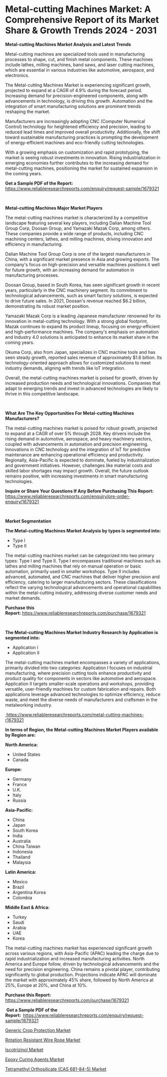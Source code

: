 <p><h1>Metal-cutting Machines Market: A Comprehensive Report of its Market Share & Growth Trends 2024 - 2031</h1></p><p><strong>Metal-cutting Machines Market Analysis and Latest Trends</strong></p>
<p><p>Metal-cutting machines are specialized tools used in manufacturing processes to shape, cut, and finish metal components. These machines include lathes, milling machines, band saws, and laser cutting machines, which are essential in various industries like automotive, aerospace, and electronics. </p><p>The Metal-cutting Machines Market is experiencing significant growth, projected to expand at a CAGR of 4.9% during the forecast period. Increasing demand for precision-engineered components, along with advancements in technology, is driving this growth. Automation and the integration of smart manufacturing solutions are prominent trends reshaping the market. </p><p>Manufacturers are increasingly adopting CNC (Computer Numerical Control) technology for heightened efficiency and precision, leading to reduced lead times and improved overall productivity. Additionally, the shift toward sustainable manufacturing practices is prompting the development of energy-efficient machines and eco-friendly cutting technologies. </p><p>With a growing emphasis on customization and rapid prototyping, the market is seeing robust investments in innovation. Rising industrialization in emerging economies further contributes to the increasing demand for metal-cutting machines, positioning the market for sustained expansion in the coming years.</p></p>
<p><strong>Get a Sample PDF of the Report:&nbsp;</strong> <a href="https://www.reliableresearchreports.com/enquiry/request-sample/1679321?utm_campaign=12&utm_medium=2&utm_source=Github&utm_content=ia&utm_term=03102024&utm_id=metal-cutting-machines">https://www.reliableresearchreports.com/enquiry/request-sample/1679321</a></p>
<p>&nbsp;</p>
<p><strong>Metal-cutting Machines Major Market Players</strong></p>
<p><p>The metal-cutting machines market is characterized by a competitive landscape featuring several key players, including Dalian Machine Tool Group Corp, Doosan Group, and Yamazaki Mazak Corp, among others. These companies provide a wide range of products, including CNC machining centers, lathes, and milling machines, driving innovation and efficiency in manufacturing.</p><p>Dalian Machine Tool Group Corp is one of the largest manufacturers in China, with a significant market presence in Asia and growing exports. The company's focus on high-precision and versatile machines positions it well for future growth, with an increasing demand for automation in manufacturing processes.</p><p>Doosan Group, based in South Korea, has seen significant growth in recent years, particularly in the CNC machinery segment. Its commitment to technological advancements, such as smart factory solutions, is expected to drive future sales. In 2021, Doosan's revenue reached $6.2 billion, demonstrating its robust market position.</p><p>Yamazaki Mazak Corp is a leading Japanese manufacturer renowned for its innovation in metal-cutting technology. With a strong global footprint, Mazak continues to expand its product lineup, focusing on energy-efficient and high-performance machines. The company's emphasis on automation and Industry 4.0 solutions is anticipated to enhance its market share in the coming years.</p><p>Okuma Corp, also from Japan, specializes in CNC machine tools and has seen steady growth, reported sales revenue of approximately $1.6 billion. Its technology-oriented approach allows for customized solutions to meet industry demands, aligning with trends like IoT integration.</p><p>Overall, the metal-cutting machines market is poised for growth, driven by increased production needs and technological innovations. Companies that adapt to emerging trends and invest in advanced technologies are likely to thrive in this competitive landscape.</p></p>
<p>&nbsp;</p>
<p><strong>What Are The Key Opportunities For Metal-cutting Machines Manufacturers?</strong></p>
<p><p>The metal-cutting machines market is poised for robust growth, projected to expand at a CAGR of over 5% through 2028. Key drivers include the rising demand in automotive, aerospace, and heavy machinery sectors, coupled with advancements in automation and precision engineering. Innovations in CNC technology and the integration of IoT for predictive maintenance are enhancing operational efficiency and productivity. Regionally, Asia-Pacific is expected to dominate, fueled by industrialization and government initiatives. However, challenges like material costs and skilled labor shortages may impact growth. Overall, the future outlook remains positive, with increasing investments in smart manufacturing technologies.</p></p>
<p><strong>Inquire or Share Your Questions If Any Before Purchasing This Report:</strong> <a href="https://www.reliableresearchreports.com/enquiry/pre-order-enquiry/1679321?utm_campaign=12&utm_medium=2&utm_source=Github&utm_content=ia&utm_term=03102024&utm_id=metal-cutting-machines">https://www.reliableresearchreports.com/enquiry/pre-order-enquiry/1679321</a></p>
<p>&nbsp;</p>
<p><strong>Market Segmentation</strong></p>
<p><strong>The Metal-cutting Machines Market Analysis by types is segmented into:</strong></p>
<p><ul><li>Type I</li><li>Type II</li></ul></p>
<p><p>The metal-cutting machines market can be categorized into two primary types: Type I and Type II. Type I encompasses traditional machines such as lathes and milling machines that rely on manual operation or basic automation, primarily used in smaller workshops. Type II includes advanced, automated, and CNC machines that deliver higher precision and efficiency, catering to larger manufacturing sectors. These classifications reflect the varying technological advancements and operational capabilities within the metal-cutting industry, addressing diverse customer needs and market demands.</p></p>
<p><strong>Purchase this Report:&nbsp;</strong><a href="https://www.reliableresearchreports.com/purchase/1679321?utm_campaign=12&utm_medium=2&utm_source=Github&utm_content=ia&utm_term=03102024&utm_id=metal-cutting-machines">https://www.reliableresearchreports.com/purchase/1679321</a></p>
<p>&nbsp;</p>
<p><strong>The Metal-cutting Machines Market Industry Research by Application is segmented into:</strong></p>
<p><ul><li>Application I</li><li>Application II</li></ul></p>
<p><p>The metal-cutting machines market encompasses a variety of applications, primarily divided into two categories: Application I focuses on industrial manufacturing, where precision cutting tools enhance productivity and product quality for components in sectors like automotive and aerospace. Application II targets smaller-scale operations and workshops, providing versatile, user-friendly machines for custom fabrication and repairs. Both applications leverage advanced technologies to optimize efficiency, reduce waste, and meet the diverse needs of manufacturers and craftsmen in the metalworking industry.</p></p>
<p><a href="https://www.reliableresearchreports.com/metal-cutting-machines-r1679321?utm_campaign=12&utm_medium=2&utm_source=Github&utm_content=ia&utm_term=03102024&utm_id=metal-cutting-machines">&nbsp;https://www.reliableresearchreports.com/metal-cutting-machines-r1679321</a></p>
<p><strong>In terms of Region, the Metal-cutting Machines Market Players available by Region are:</strong></p>
<p>
    <p> <strong> North America: </strong>
        <ul>
            <li>United States</li>
            <li>Canada</li>
        </ul>
        </p> 
    <p> <strong> Europe: </strong>
        <ul>
            <li>Germany</li>
            <li>France</li>
            <li>U.K.</li>
            <li>Italy</li>
            <li>Russia</li>
        </ul>
        </p> 
    <p> <strong> Asia-Pacific: </strong>
        <ul>
            <li>China</li>
            <li>Japan</li>
            <li>South Korea</li>
            <li>India</li>
            <li>Australia</li>
            <li>China Taiwan</li>
            <li>Indonesia</li>
            <li>Thailand</li>
            <li>Malaysia</li>
        </ul>
        </p> 
    <p> <strong> Latin America: </strong>
        <ul>
            <li>Mexico</li>
            <li>Brazil</li>
            <li>Argentina Korea</li>
            <li>Colombia</li>
        </ul>
        </p> 
    <p> <strong> Middle East & Africa: </strong>
        <ul>
            <li>Turkey</li>
            <li>Saudi</li>
            <li>Arabia</li>
            <li>UAE</li>
            <li>Korea</li>
        </ul>
    </p>
    </p>
<p><p>The metal-cutting machines market has experienced significant growth across various regions, with Asia-Pacific (APAC) leading the charge due to rapid industrialization and increased manufacturing activities. North America and Europe follow, driven by technological advancements and the need for precision engineering. China remains a pivotal player, contributing significantly to global production. Projections indicate APAC will dominate the market with approximately 45% share, followed by North America at 25%, Europe at 20%, and China at 10%.</p></p>
<p><strong>Purchase this Report: </strong><a href="https://www.reliableresearchreports.com/purchase/1679321?utm_campaign=12&utm_medium=2&utm_source=Github&utm_content=ia&utm_term=03102024&utm_id=metal-cutting-machines">https://www.reliableresearchreports.com/purchase/1679321</a></p>
<p>&nbsp;<strong>Get a Sample PDF of the Report:&nbsp;&nbsp;</strong><a href="https://www.reliableresearchreports.com/enquiry/request-sample/1679321?utm_campaign=12&utm_medium=2&utm_source=Github&utm_content=ia&utm_term=03102024&utm_id=metal-cutting-machines">https://www.reliableresearchreports.com/enquiry/request-sample/1679321</a></p>
<p><strong></strong></p>
<p><p><a href="https://medium.com/@kingmsvie/emerging-generic-crop-protection-market-opportunities-market-analysis-for-investors-and-57ac28debf88?utm_campaign=12&utm_medium=2&utm_source=Github&utm_content=ia&utm_term=03102024&utm_id=metal-cutting-machines">Generic Crop Protection Market</a></p><p><a href="https://www.linkedin.com/pulse/strategic-forecast-rotation-resistant-wire-rope-market-growth-moeqc?utm_campaign=12&utm_medium=2&utm_source=Github&utm_content=ia&utm_term=03102024&utm_id=metal-cutting-machines">Rotation Resistant Wire Rope Market</a></p><p><a href="https://www.linkedin.com/pulse/consumer-behavior-shifts-iscotrizinol-market-demand-analysis-o1szc?utm_campaign=12&utm_medium=2&utm_source=Github&utm_content=ia&utm_term=03102024&utm_id=metal-cutting-machines">Iscotrizinol Market</a></p><p><a href="https://medium.com/@kingmsvie/epoxy-curing-agents-market-consolidation-their-impact-on-market-structure-2024-2031-fe30c8f42fc3?utm_campaign=12&utm_medium=2&utm_source=Github&utm_content=ia&utm_term=03102024&utm_id=metal-cutting-machines">Epoxy Curing Agents Market</a></p><p><a href="https://github.com/AbbasMahmud554/Market-Research-Report-List-1/blob/main/tetramethyl-orthosilicate-cas-681-84-5-market.md?utm_campaign=12&utm_medium=2&utm_source=Github&utm_content=ia&utm_term=03102024&utm_id=metal-cutting-machines">Tetramethyl Orthosilicate (CAS 681-84-5) Market</a></p></p>